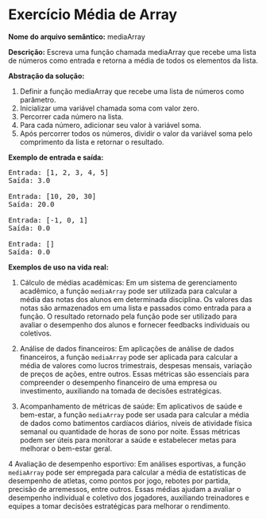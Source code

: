 # Exercício Média de Array

**Nome do arquivo semântico:** mediaArray

**Descrição:** Escreva uma função chamada mediaArray que recebe uma lista de números como entrada e retorna a média de todos os elementos da lista.

**Abstração da solução:**

1. Definir a função mediaArray que recebe uma lista de números como parâmetro.
2. Inicializar uma variável chamada soma com valor zero.
3. Percorrer cada número na lista.
4. Para cada número, adicionar seu valor à variável soma.
5. Após percorrer todos os números, dividir o valor da variável soma pelo comprimento da lista e retornar o resultado.

**Exemplo de entrada e saída:**

<pre>
Entrada: [1, 2, 3, 4, 5] 
Saída: 3.0

Entrada: [10, 20, 30] 
Saída: 20.0

Entrada: [-1, 0, 1] 
Saída: 0.0

Entrada: [] 
Saída: 0.0
</pre>

**Exemplos de uso na vida real:**

1. Cálculo de médias acadêmicas: Em um sistema de gerenciamento acadêmico, a função `mediaArray` pode ser utilizada para calcular a média das notas dos alunos em determinada disciplina. Os valores das notas são armazenados em uma lista e passados como entrada para a função. O resultado retornado pela função pode ser utilizado para avaliar o desempenho dos alunos e fornecer feedbacks individuais ou coletivos.

2. Análise de dados financeiros: Em aplicações de análise de dados financeiros, a função `mediaArray` pode ser aplicada para calcular a média de valores como lucros trimestrais, despesas mensais, variação de preços de ações, entre outros. Essas métricas são essenciais para compreender o desempenho financeiro de uma empresa ou investimento, auxiliando na tomada de decisões estratégicas.

3. Acompanhamento de métricas de saúde: Em aplicativos de saúde e bem-estar, a função `mediaArray` pode ser usada para calcular a média de dados como batimentos cardíacos diários, níveis de atividade física semanal ou quantidade de horas de sono por noite. Essas métricas podem ser úteis para monitorar a saúde e estabelecer metas para melhorar o bem-estar geral.

4 Avaliação de desempenho esportivo: Em análises esportivas, a função `mediaArray` pode ser empregada para calcular a média de estatísticas de desempenho de atletas, como pontos por jogo, rebotes por partida, precisão de arremessos, entre outros. Essas médias ajudam a avaliar o desempenho individual e coletivo dos jogadores, auxiliando treinadores e equipes a tomar decisões estratégicas para melhorar o rendimento.
